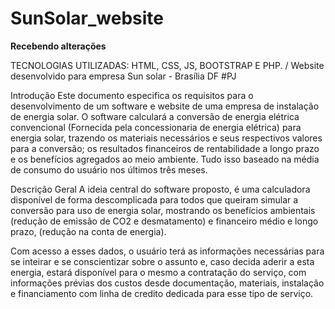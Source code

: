 # SunSolar_website
 
**Recebendo alterações**

TECNOLOGIAS UTILIZADAS: HTML, CSS, JS, BOOTSTRAP E PHP. / 
Website desenvolvido para empresa Sun solar - Brasília DF
#PJ

Introdução
Este documento especifica os requisitos para o desenvolvimento de um software e website de uma empresa de instalação de energia solar. O software calculará a conversão de energia elétrica convencional (Fornecida pela concessionaria de energia elétrica) para energia solar, trazendo os materiais necessários e seus respectivos valores para a conversão; os resultados financeiros de rentabilidade a longo prazo e os benefícios agregados ao meio ambiente. Tudo isso baseado na média de consumo do usuário nos últimos três meses.





Descrição Geral
A ideia central do software proposto, é uma calculadora disponível de forma descomplicada para todos que queiram simular a conversão para uso de energia solar, mostrando os benefícios ambientais (redução de emissão de CO2 e desmatamento) e financeiro médio e longo prazo, (redução na conta de energia).

 Com acesso a esses dados, o usuário terá as informações necessárias para se inteirar e se conscientizar sobre o assunto e, caso decida aderir a esta energia, estará disponível para o mesmo a contratação do serviço, com informações prévias dos custos desde documentação, materiais, instalação e financiamento com linha de credito dedicada para esse tipo de serviço.
